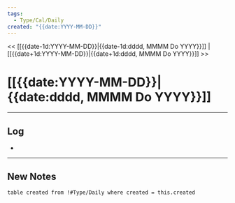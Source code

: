 ```yaml
---
tags:
  - Type/Cal/Daily
created: "{{date:YYYY-MM-DD}}"
---
```

<< [[{{date-1d:YYYY-MM-DD}}|{{date-1d:dddd, MMMM Do YYYY}}]]  |  [[{{date+1d:YYYY-MM-DD}}|{{date+1d:dddd, MMMM Do YYYY}}]]  >>
# [[{{date:YYYY-MM-DD}}|{{date:dddd, MMMM Do YYYY}}]]

---
## Log
- 
---
## New Notes
```dataview
table created from !#Type/Daily where created = this.created
```
